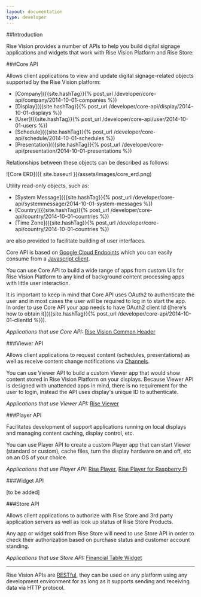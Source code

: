 ```yaml
---
layout: documentation
type: developer
---
```

##Introduction

Rise Vision provides a number of APIs to help you build digital signage applications and widgets that work with Rise Vision Platform and Rise Store:


###Core API

Allows client applications to view and update digital signage-related objects supported by the Rise Vision platform:

- [Company]({{site.hashTag}}{% post_url /developer/core-api/company/2014-10-01-companies %})
- [Display]({{site.hashTag}}{% post_url /developer/core-api/display/2014-10-01-displays %})
- [User]({{site.hashTag}}{% post_url /developer/core-api/user/2014-10-01-users %})
- [Schedule]({{site.hashTag}}{% post_url /developer/core-api/schedule/2014-10-01-schedules %})
- [Presentation]({{site.hashTag}}{% post_url /developer/core-api/presentation/2014-10-01-presentations %})
  

Relationships between these objects can be described as follows:

![Core ERD]({{ site.baseurl }}/assets/images/core_erd.png)

Utility read-only objects, such as:

- [System Message]({{site.hashTag}}{% post_url /developer/core-api/systemmessage/2014-10-01-system-messages %})
- [Country]({{site.hashTag}}{% post_url /developer/core-api/country/2014-10-01-countries %})
- [Time Zone]({{site.hashTag}}{% post_url /developer/core-api/country/2014-10-01-countries %})

are also provided to facilitate building of user interfaces.

Core API is based on [Google Cloud Endpoints](https://cloud.google.com/appengine/docs/java/endpoints/) which you can easily consume from a [Javascript client](https://cloud.google.com/appengine/docs/java/endpoints/consume_js).

You can use Core API to build a wide range of apps from custom UIs for Rise Vision Platform to any kind of background content processing apps with little user interaction.

It is important to keep in mind that Core API uses OAuth2 to authenticate the user and in most cases the user will be required to log in to start the app.    
In order to use Core API your app needs to have OAuth2 client Id ([here's how to obtain it]({{site.hashTag}}{% post_url /developer/core-api/2014-10-01-clientId %})).

*Applications that use Core API:* [Rise Vision Common Header](https://github.com/Rise-Vision/common-header)


###Viewer API

Allows client applications to request content (schedules, presentations) as well as receive content change notifications via [Channels](https://cloud.google.com/appengine/docs/java/channel/).

You can use Viewer API to build a custom Viewer app that would show content stored in Rise Vision Platform on your displays.
Because Viewer API is designed with unattended apps in mind, there is no requirement for the user to login, instead the API uses display's unique ID to authenticate.

*Applications that use Viewer API:* [Rise Viewer](https://github.com/Rise-Vision/viewer)


###Player API

Facilitates development of support applications running on local displays and managing content caching, display control, etc.

You can use Player API to create a custom Player app that can start Viewer (standard or custom), cache files, turn the display hardware on and off, etc on an OS of your choice.

*Applications that use Player API:* [Rise Player](https://github.com/Rise-Vision/player-native), [Rise Player for Raspberry Pi](https://github.com/Rise-Vision/player-raspberrypi)

###Widget API


[to be added]


###Store API

Allows client applications to authorize with Rise Store and 3rd party application servers as well as look up status of Rise Store Products.

Any app or widget sold from Rise Store will need to use Store API in order to check their authorization based on purchase status and customer account standing.

*Applications that use Store API:* [Financial Table Widget](https://github.com/Rise-Vision/widget-financial-table)

---

Rise Vision APIs are [RESTful](http://en.wikipedia.org/wiki/Representational_state_transfer), they can be used on any platform using any development environment for as long as it supports sending and receiving data via HTTP protocol.
